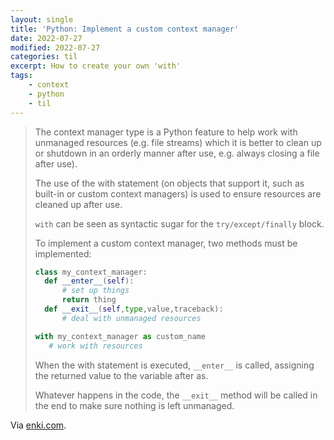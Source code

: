 ```yaml
---
layout: single
title: 'Python: Implement a custom context manager'
date: 2022-07-27
modified: 2022-07-27
categories: til
excerpt: How to create your own 'with'
tags:
    - context
    - python
    - til
---
```


> The context manager type is a Python feature to help work with unmanaged resources (e.g. file streams)
> which it is better to clean up or shutdown in an orderly manner after use, e.g. always closing a file after use).
>
> The use of the with statement (on objects that support it, such as built-in or custom context managers)
> is used to ensure resources are cleaned up after use.
>
> `with` can be seen as syntactic sugar for the `try/except/finally` block.
>
> To implement a custom context manager, two methods must be implemented:
>
> ```python
> class my_context_manager:
>   def __enter__(self):
>       # set up things
>       return thing
>   def __exit__(self,type,value,traceback):
>       # deal with unmanaged resources
>
> with my_context_manager as custom_name
>    # work with resources
> ```
>
> When the with statement is executed, `__enter__` is called, assigning the returned value to the variable after as.
>
> Whatever happens in the code, the `__exit__` method will be called in the end to make sure nothing is left unmanaged.

Via [enki.com](https://www.enki.com).
